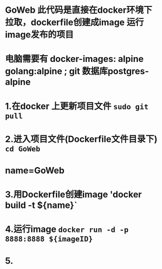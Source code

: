 # GoWeb 此代码是直接在docker环境下拉取，dockerfile创建成image 运行image发布的项目
# 电脑需要有 docker-images: alpine golang:alpine ; git 数据库postgres-alpine

# 1.在docker 上更新项目文件 `sudo git pull`
# 2.进入项目文件(Dockerfile文件目录下) `cd GoWeb` 
#  name=GoWeb
# 3.用Dockerfile创建image 'docker build -t ${name}`
# 4.运行image `docker run -d -p 8888:8888 ${imageID}`
# 5.
